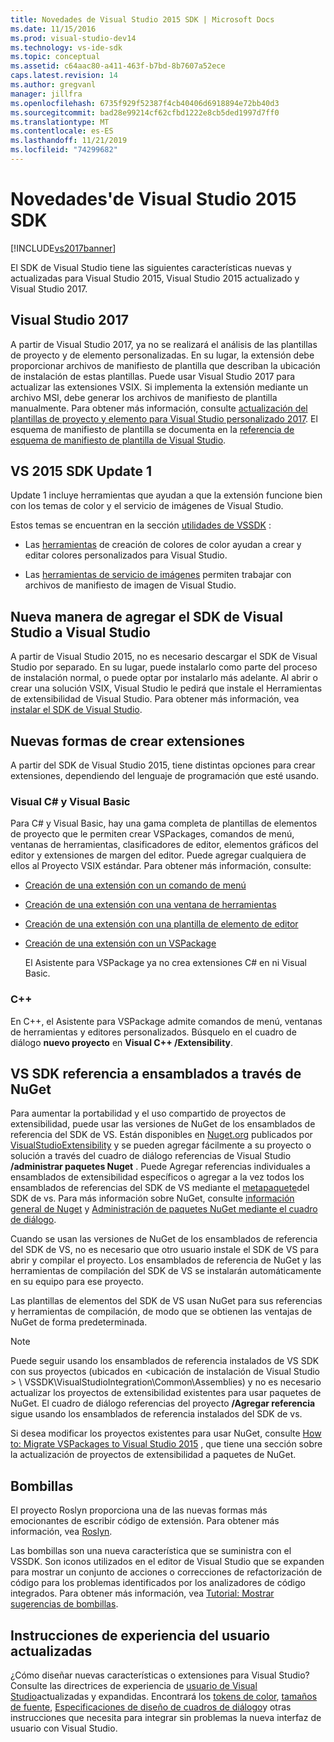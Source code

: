 ```yaml
---
title: Novedades de Visual Studio 2015 SDK | Microsoft Docs
ms.date: 11/15/2016
ms.prod: visual-studio-dev14
ms.technology: vs-ide-sdk
ms.topic: conceptual
ms.assetid: c64aac80-a411-463f-b7bd-8b7607a52ece
caps.latest.revision: 14
ms.author: gregvanl
manager: jillfra
ms.openlocfilehash: 6735f929f52387f4cb40406d6918894e72bb40d3
ms.sourcegitcommit: bad28e99214cf62cfbd1222e8cb5ded1997d7ff0
ms.translationtype: MT
ms.contentlocale: es-ES
ms.lasthandoff: 11/21/2019
ms.locfileid: "74299682"
---
```

# <a name="what39s-new-in-the-visual-studio-2015-sdk"></a>Novedades&#39;de Visual Studio 2015 SDK
[!INCLUDE[vs2017banner](../includes/vs2017banner.md)]

El SDK de Visual Studio tiene las siguientes características nuevas y actualizadas para Visual Studio 2015, Visual Studio 2015 actualizado y Visual Studio 2017.

## <a name="visual-studio-2017"></a>Visual Studio 2017

A partir de Visual Studio 2017, ya no se realizará el análisis de las plantillas de proyecto y de elemento personalizadas. En su lugar, la extensión debe proporcionar archivos de manifiesto de plantilla que describan la ubicación de instalación de estas plantillas. Puede usar Visual Studio 2017 para actualizar las extensiones VSIX. Si implementa la extensión mediante un archivo MSI, debe generar los archivos de manifiesto de plantilla manualmente. Para obtener más información, consulte [actualización del plantillas de proyecto y elemento para Visual Studio personalizado 2017](/visualstudio/extensibility/upgrading-custom-project-and-item-templates-for-visual-studio-2017?view=vs-2015). El esquema de manifiesto de plantilla se documenta en la [referencia de esquema de manifiesto de plantilla de Visual Studio](/visualstudio/extensibility/visual-studio-template-manifest-schema-reference).

## <a name="vs-2015-sdk-update-1"></a>VS 2015 SDK Update 1
 Update 1 incluye herramientas que ayudan a que la extensión funcione bien con los temas de color y el servicio de imágenes de Visual Studio.

 Estos temas se encuentran en la sección [utilidades de VSSDK](../extensibility/internals/vssdk-utilities.md) :

- Las [herramientas](../extensibility/internals/color-theming-tools.md) de creación de colores de color ayudan a crear y editar colores personalizados para Visual Studio.

- Las [herramientas de servicio de imágenes](../extensibility/internals/image-service-tools.md) permiten trabajar con archivos de manifiesto de imagen de Visual Studio.

## <a name="new-way-to-add-the-visual-studio-sdk-to-visual-studio"></a>Nueva manera de agregar el SDK de Visual Studio a Visual Studio
 A partir de Visual Studio 2015, no es necesario descargar el SDK de Visual Studio por separado. En su lugar, puede instalarlo como parte del proceso de instalación normal, o puede optar por instalarlo más adelante. Al abrir o crear una solución VSIX, Visual Studio le pedirá que instale el Herramientas de extensibilidad de Visual Studio. Para obtener más información, vea [instalar el SDK de Visual Studio](../extensibility/installing-the-visual-studio-sdk.md).

## <a name="new-ways-of-creating-extensions"></a>Nuevas formas de crear extensiones
 A partir del SDK de Visual Studio 2015, tiene distintas opciones para crear extensiones, dependiendo del lenguaje de programación que esté usando.

### <a name="visual-c-and-visual-basic"></a>Visual C# y Visual Basic
 Para C# y Visual Basic, hay una gama completa de plantillas de elementos de proyecto que le permiten crear VSPackages, comandos de menú, ventanas de herramientas, clasificadores de editor, elementos gráficos del editor y extensiones de margen del editor. Puede agregar cualquiera de ellos al Proyecto VSIX estándar. Para obtener más información, consulte:

- [Creación de una extensión con un comando de menú](../extensibility/creating-an-extension-with-a-menu-command.md)

- [Creación de una extensión con una ventana de herramientas](../extensibility/creating-an-extension-with-a-tool-window.md)

- [Creación de una extensión con una plantilla de elemento de editor](../extensibility/creating-an-extension-with-an-editor-item-template.md)

- [Creación de una extensión con un VSPackage](../extensibility/creating-an-extension-with-a-vspackage.md)

     El Asistente para VSPackage ya no crea extensiones C# en ni Visual Basic.

### <a name="c"></a>C++
 En C++, el Asistente para VSPackage admite comandos de menú, ventanas de herramientas y editores personalizados. Búsquelo en el cuadro de diálogo **nuevo proyecto** en **Visual C++ /Extensibility**.

## <a name="vs-sdk-reference-assemblies-via-nuget"></a>VS SDK referencia a ensamblados a través de NuGet
 Para aumentar la portabilidad y el uso compartido de proyectos de extensibilidad, puede usar las versiones de NuGet de los ensamblados de referencia del SDK de VS.  Están disponibles en [Nuget.org](https://www.nuget.org/) publicados por [VisualStudioExtensibility](https://www.nuget.org/profiles/VisualStudioExtensibility) y se pueden agregar fácilmente a su proyecto o solución a través del cuadro de diálogo referencias de Visual Studio **/administrar paquetes Nuget** . Puede Agregar referencias individuales a ensamblados de extensibilidad específicos o agregar a la vez todos los ensamblados de referencias del SDK de VS mediante el [metapaquete](https://www.nuget.org/packages/VSSDK_Reference_Assemblies)del SDK de vs. Para más información sobre NuGet, consulte [información general de Nuget](https://docs.microsoft.com/nuget/) y [Administración de paquetes NuGet mediante el cuadro de diálogo](https://docs.microsoft.com/nuget/consume-packages/install-use-packages-visual-studio).

 Cuando se usan las versiones de NuGet de los ensamblados de referencia del SDK de VS, no es necesario que otro usuario instale el SDK de VS para abrir y compilar el proyecto.  Los ensamblados de referencia de NuGet y las herramientas de compilación del SDK de VS se instalarán automáticamente en su equipo para ese proyecto.

 Las plantillas de elementos del SDK de VS usan NuGet para sus referencias y herramientas de compilación, de modo que se obtienen las ventajas de NuGet de forma predeterminada.

> [!NOTE]
> Puede seguir usando los ensamblados de referencia instalados de VS SDK con sus proyectos (ubicados en \<ubicación de instalación de Visual Studio > \ VSSDK\VisualStudioIntegration\Common\Assemblies) y no es necesario actualizar los proyectos de extensibilidad existentes para usar paquetes de NuGet.  El cuadro de diálogo referencias del proyecto **/Agregar referencia** sigue usando los ensamblados de referencia instalados del SDK de vs.
>
> Si desea modificar los proyectos existentes para usar NuGet, consulte [How to: Migrate VSPackages to Visual Studio 2015](../extensibility/how-to-migrate-extensibility-projects-to-visual-studio-2015.md) , que tiene una sección sobre la actualización de proyectos de extensibilidad a paquetes de NuGet.

## <a name="light-bulbs"></a>Bombillas
 El proyecto Roslyn proporciona una de las nuevas formas más emocionantes de escribir código de extensión. Para obtener más información, vea [Roslyn](https://github.com/dotnet/Roslyn).

 Las bombillas son una nueva característica que se suministra con el VSSDK. Son iconos utilizados en el editor de Visual Studio que se expanden para mostrar un conjunto de acciones o correcciones de refactorización de código para los problemas identificados por los analizadores de código integrados. Para obtener más información, vea [Tutorial: Mostrar sugerencias de bombillas](../extensibility/walkthrough-displaying-light-bulb-suggestions.md).

## <a name="updated-user-experience-guidelines"></a>Instrucciones de experiencia del usuario actualizadas
 ¿Cómo diseñar nuevas características o extensiones para Visual Studio? Consulte las directrices de experiencia de [usuario de Visual Studio](../extensibility/ux-guidelines/visual-studio-user-experience-guidelines.md)actualizadas y expandidas.  Encontrará los [tokens de color](../extensibility/ux-guidelines/shared-colors-for-visual-studio.md), [tamaños de fuente](../extensibility/ux-guidelines/fonts-and-formatting-for-visual-studio.md), [Especificaciones de diseño de cuadros de diálogo](../extensibility/ux-guidelines/layout-for-visual-studio.md)y otras instrucciones que necesita para integrar sin problemas la nueva interfaz de usuario con Visual Studio.
